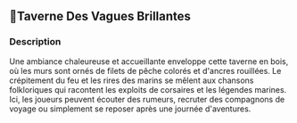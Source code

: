 ## 📍Taverne Des Vagues Brillantes

### Description

Une ambiance chaleureuse et accueillante enveloppe cette taverne en bois, où les murs sont ornés de filets de pêche colorés et d'ancres rouillées. Le crépitement du feu et les rires des marins se mêlent aux chansons folkloriques qui racontent les exploits de corsaires et les légendes marines. Ici, les joueurs peuvent écouter des rumeurs, recruter des compagnons de voyage ou simplement se reposer après une journée d'aventures.